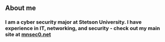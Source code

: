 ## About me
### I am a cyber security major at Stetson University. I have experience in IT, networking, and security - check out my main site at [mnsec0.net](https://mnsec0.net)
